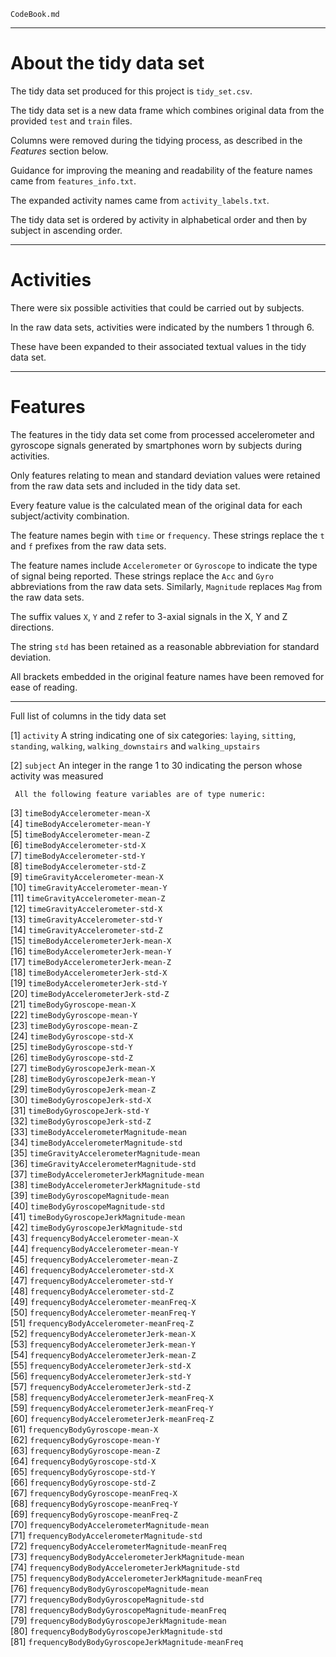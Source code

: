 `CodeBook.md`

---

# About the tidy data set

The tidy data set produced for this project is `tidy_set.csv`.

The tidy data set is a new data frame which combines original data from the provided `test` and `train` files.

Columns were removed during the tidying process, as described in the *Features* section below.

Guidance for improving the meaning and readability of the feature names came from `features_info.txt`.

The expanded activity names came from `activity_labels.txt`.

The tidy data set is ordered by activity in alphabetical order and then by subject in ascending order.

---

# Activities

There were six possible activities that could be carried out by subjects. 

In the raw data sets, activities were indicated by the numbers 1 through 6. 

These have been expanded to their associated textual values in the tidy data set.

---

# Features

The features in the tidy data set come from processed accelerometer and gyroscope signals generated by smartphones worn by subjects during activities.

Only features relating to mean and standard deviation values were retained from the raw data sets and included in the tidy data set. 

Every feature value is the calculated mean of the original data for each subject/activity combination.

The feature names begin with `time` or `frequency`. These strings replace the `t` and `f` prefixes from the raw data sets.

The feature names include `Accelerometer` or `Gyroscope` to indicate the type of signal being reported. These strings replace the `Acc` and `Gyro` abbreviations from the raw data sets. Similarly, `Magnitude` replaces `Mag` from the raw data sets.

The suffix values `X`, `Y` and `Z` refer to 3-axial signals in the X, Y and Z directions.

The string `std` has been retained as a reasonable abbreviation for standard deviation.

All brackets embedded in the original feature names have been removed for ease of reading.

---

Full list of columns in the tidy data set

 [1] `activity` 
     A string indicating one of six categories: `laying`, `sitting`, `standing`, `walking`, `walking_downstairs` and `walking_upstairs`  
                                           
 [2] `subject`
     An integer in the range 1 to 30 indicating the person whose activity was measured

     All the following feature variables are of type numeric:
                                         
 [3] `timeBodyAccelerometer-mean-X`                       
 [4] `timeBodyAccelerometer-mean-Y`                       
 [5] `timeBodyAccelerometer-mean-Z`                        
 [6] `timeBodyAccelerometer-std-X`                       
 [7] `timeBodyAccelerometer-std-Y`                        
 [8] `timeBodyAccelerometer-std-Z`                        
 [9] `timeGravityAccelerometer-mean-X`        
[10] `timeGravityAccelerometer-mean-Y`                     
[11] `timeGravityAccelerometer-mean-Z`                    
[12] `timeGravityAccelerometer-std-X`                    
[13] `timeGravityAccelerometer-std-Y`                     
[14] `timeGravityAccelerometer-std-Z`                     
[15] `timeBodyAccelerometerJerk-mean-X`           
[16] `timeBodyAccelerometerJerk-mean-Y`                   
[17] `timeBodyAccelerometerJerk-mean-Z`                   
[18] `timeBodyAccelerometerJerk-std-X`                   
[19] `timeBodyAccelerometerJerk-std-Y`                    
[20] `timeBodyAccelerometerJerk-std-Z`                    
[21] `timeBodyGyroscope-mean-X`                            
[22] `timeBodyGyroscope-mean-Y`                            
[23] `timeBodyGyroscope-mean-Z`                            
[24] `timeBodyGyroscope-std-X`                            
[25] `timeBodyGyroscope-std-Y`                            
[26] `timeBodyGyroscope-std-Z`                            
[27] `timeBodyGyroscopeJerk-mean-X`                        
[28] `timeBodyGyroscopeJerk-mean-Y`                        
[29] `timeBodyGyroscopeJerk-mean-Z`                        
[30] `timeBodyGyroscopeJerk-std-X`                         
[31] `timeBodyGyroscopeJerk-std-Y`                         
[32] `timeBodyGyroscopeJerk-std-Z`                         
[33] `timeBodyAccelerometerMagnitude-mean`                 
[34] `timeBodyAccelerometerMagnitude-std`             
[35] `timeGravityAccelerometerMagnitude-mean`              
[36] `timeGravityAccelerometerMagnitude-std`            
[37] `timeBodyAccelerometerJerkMagnitude-mean`             
[38] `timeBodyAccelerometerJerkMagnitude-std`            
[39] `timeBodyGyroscopeMagnitude-mean`                     
[40] `timeBodyGyroscopeMagnitude-std`                      
[41] `timeBodyGyroscopeJerkMagnitude-mean`                 
[42] `timeBodyGyroscopeJerkMagnitude-std`                  
[43] `frequencyBodyAccelerometer-mean-X`                  
[44] `frequencyBodyAccelerometer-mean-Y`                  
[45] `frequencyBodyAccelerometer-mean-Z`                   
[46] `frequencyBodyAccelerometer-std-X`                   
[47] `frequencyBodyAccelerometer-std-Y`                   
[48] `frequencyBodyAccelerometer-std-Z`              
[49] `frequencyBodyAccelerometer-meanFreq-X`              
[50] `frequencyBodyAccelerometer-meanFreq-Y`              
[51] `frequencyBodyAccelerometer-meanFreq-Z`              
[52] `frequencyBodyAccelerometerJerk-mean-X`              
[53] `frequencyBodyAccelerometerJerk-mean-Y`              
[54] `frequencyBodyAccelerometerJerk-mean-Z`               
[55] `frequencyBodyAccelerometerJerk-std-X`               
[56] `frequencyBodyAccelerometerJerk-std-Y`               
[57] `frequencyBodyAccelerometerJerk-std-Z`          
[58] `frequencyBodyAccelerometerJerk-meanFreq-X`          
[59] `frequencyBodyAccelerometerJerk-meanFreq-Y`          
[60] `frequencyBodyAccelerometerJerk-meanFreq-Z`          
[61] `frequencyBodyGyroscope-mean-X`                      
[62] `frequencyBodyGyroscope-mean-Y`                      
[63] `frequencyBodyGyroscope-mean-Z`                       
[64] `frequencyBodyGyroscope-std-X`                        
[65] `frequencyBodyGyroscope-std-Y`                        
[66] `frequencyBodyGyroscope-std-Z`                        
[67] `frequencyBodyGyroscope-meanFreq-X`                   
[68] `frequencyBodyGyroscope-meanFreq-Y`                   
[69] `frequencyBodyGyroscope-meanFreq-Z`                   
[70] `frequencyBodyAccelerometerMagnitude-mean`            
[71] `frequencyBodyAccelerometerMagnitude-std`             
[72] `frequencyBodyAccelerometerMagnitude-meanFreq`        
[73] `frequencyBodyBodyAccelerometerJerkMagnitude-mean`    
[74] `frequencyBodyBodyAccelerometerJerkMagnitude-std`     
[75] `frequencyBodyBodyAccelerometerJerkMagnitude-meanFreq`            
[76] `frequencyBodyBodyGyroscopeMagnitude-mean`            
[77] `frequencyBodyBodyGyroscopeMagnitude-std`             
[78] `frequencyBodyBodyGyroscopeMagnitude-meanFreq`       
[79] `frequencyBodyBodyGyroscopeJerkMagnitude-mean`        
[80] `frequencyBodyBodyGyroscopeJerkMagnitude-std`         
[81] `frequencyBodyBodyGyroscopeJerkMagnitude-meanFreq`            





